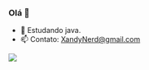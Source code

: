 ### Olá 👋
- 🌱 Estudando java.
- 📫 Contato: XandyNerd@gmail.com
<div>
  <a href = https://github.com/XandyNerdX>
    <img heigt="180cm" src="https://github-readme-stats.vercel.app/api?username=anuraghazra&show_icons=true&bg_color=171515"/>
 
</div>
 
